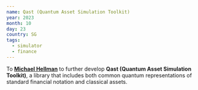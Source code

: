 ```yaml
---
name: Qast (Quantum Asset Simulation Toolkit)
year: 2023
month: 10
day: 23
country: SG
tags:
  - simulator
  - finance
---
```

To [**Michael Hellman**](https://www.linkedin.com/in/mhellman15/) to further develop **Qast (Quantum Asset Simulation Toolkit)**, a library that includes both common quantum representations of standard financial notation and classical assets.
